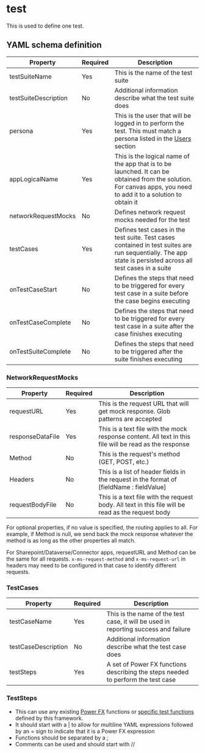 # test

This is used to define one test.

## YAML schema definition

| Property | Required | Description |
| -- | -- | -- |
| testSuiteName | Yes | This is the name of the test suite |
| testSuiteDescription | No | Additional information describe what the test suite does |
| persona | Yes | This is the user that will be logged in to perform the test. This must match a persona listed in the [Users](./Users.md) section | 
| appLogicalName | Yes | This is the logical name of the app that is to be launched. It can be obtained from the solution. For canvas apps, you need to add it to a solution to obtain it |
| networkRequestMocks | No | Defines network request mocks needed for the test |
| testCases | Yes | Defines test cases in the test suite. Test cases contained in test suites are run sequentially. The app state is persisted across all test cases in a suite |
| onTestCaseStart | No | Defines the steps that need to be triggered for every test case in a suite before the case begins executing |
| onTestCaseComplete | No | Defines the steps that need to be triggered for every test case in a suite after the case finishes executing |
| onTestSuiteComplete | No | Defines the steps that need to be triggered after the suite finishes executing |

### NetworkRequestMocks

| Property | Required | Description |
| -- | -- | -- |
| requestURL | Yes | This is the request URL that will get mock response. Glob patterns are accepted |
| responseDataFile | Yes | This is a text file with the mock response content. All text in this file will be read as the response |
| Method | No | This is the request's method (GET, POST, etc.) |
| Headers | No | This is a list of header fields in the request in the format of [fieldName : fieldValue] |
| requestBodyFile | No | This is a text file with the request body. All text in this file will be read as the request body |

For optional properties, if no value is specified, the routing applies to all. For example, if Method is null, we send back the mock response whatever the method is as long as the other properties all match.

For Sharepoint/Dataverse/Connector apps, requestURL and Method can be the same for all requests. `x-ms-request-method` and `x-ms-request-url` in  headers may need to be configured in that case to identify different requests.

### TestCases

| Property | Required | Description |
| -- | -- | -- |
| testCaseName | Yes | This is the name of the test case, it will be used in reporting success and failure |
| testCaseDescription | No | Additional information describe what the test case does |
| testSteps | Yes | A set of Power FX functions describing the steps needed to perform the test case |

### TestSteps

- This can use any existing [Power FX](https://docs.microsoft.com/en-us/power-platform/power-fx/overview) functions or [specific test functions](../PowerFX/README.md) defined by this framework.
- It should start with a | to allow for multiline YAML expressions followed by an = sign to indicate that it is a Power FX expression
- Functions should be separated by a ;
- Comments can be used and should start with //
